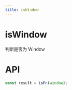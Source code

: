 ```yaml
---
title: isWindow
---
```


# isWindow

判断是否为 Window

# API

```typescript
const result = isFn(window);
```
